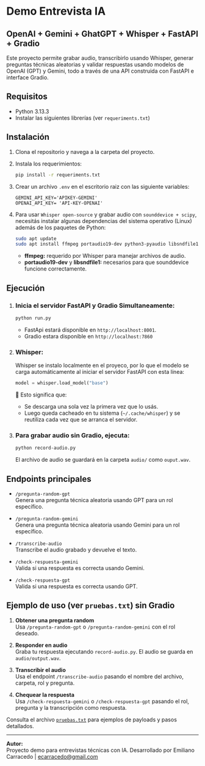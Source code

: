 # Demo Entrevista IA
## OpenAI + Gemini + GhatGPT + Whisper + FastAPI + Gradio

Este proyecto permite grabar audio, transcribirlo usando Whisper, generar preguntas técnicas aleatorias y validar respuestas usando modelos de OpenAI (GPT) y Gemini, todo a través de una API construida con FastAPI e interface Gradio.

## Requisitos

- Python 3.13.3
- Instalar las siguientes librerías (ver `requeriments.txt`)

## Instalación

1. Clona el repositorio y navega a la carpeta del proyecto.
2. Instala los requerimientos:

   ```sh
   pip install -r requeriments.txt
   ```

3. Crear un archivo `.env` en el escritorio raiz con las siguiente variables:

   ```
   GEMINI_API_KEY='APIKEY-GEMINI'
   OPENAI_API_KEY= 'API-KEY-OPENAI'
   ```

4. Para usar `Whisper open-source` y grabar audio con `sounddevice + scipy`, necesitás instalar algunas dependencias del sistema operativo (Linux) además de los paquetes de Python:

   ```sh
   sudo apt update
   sudo apt install ffmpeg portaudio19-dev python3-pyaudio libsndfile1
   ```
   - **ffmpeg:** requerido por Whisper para manejar archivos de audio.
   - **portaudio19-dev** y **libsndfile1:** necesarios para que sounddevice funcione correctamente.

## Ejecución

1. ### Inicia el servidor FastAPI y Gradio Simultaneamente:

   ```sh
   python run.py
   ```

   * FastApi estará disponible en `http://localhost:8001`.
   * Gradio estara disponible en `http://localhost:7860`

2. ### Whisper: 

   Whisper se instalo localmente en el proyeco, por lo que el modelo se carga automáticamente al iniciar el servidor FastAPI con esta línea:

   ```python
   model = whisper.load_model("base")
   ```
   🔁 Esto significa que:
   - Se descarga una sola vez la primera vez que lo usás.
   - Luego queda cacheado en tu sistema (`~/.cache/whisper`) y se reutiliza cada vez que se arranca el servidor.

3. ### Para grabar audio sin Gradio, ejecuta:

   ```sh
   python record-audio.py
   ```

   El archivo de audio se guardará en la carpeta `audio/` como `ouput.wav`.

## Endpoints principales

- `/pregunta-random-gpt`  
  Genera una pregunta técnica aleatoria usando GPT para un rol específico.

- `/pregunta-random-gemini`  
  Genera una pregunta técnica aleatoria usando Gemini para un rol específico.

- `/transcribe-audio`  
  Transcribe el audio grabado y devuelve el texto.

- `/check-respuesta-gemini`  
  Valida si una respuesta es correcta usando Gemini.

- `/check-respuesta-gpt`  
  Valida si una respuesta es correcta usando GPT.

## Ejemplo de uso (ver `pruebas.txt`) sin Gradio

1. **Obtener una pregunta random**  
   Usa `/pregunta-random-gpt` o `/pregunta-random-gemini` con el rol deseado.

2. **Responder en audio**  
   Graba tu respuesta ejecutando `record-audio.py`. El audio se guarda en `audio/output.wav`.

3. **Transcribir el audio**  
   Usa el endpoint `/transcribe-audio` pasando el nombre del archivo, carpeta, rol y pregunta.

4. **Chequear la respuesta**  
   Usa `/check-respuesta-gemini` o `/check-respuesta-gpt` pasando el rol, pregunta y la transcripción como respuesta.


Consulta el archivo [`pruebas.txt`](pruebas.txt) para ejemplos de payloads y pasos detallados.

---

**Autor:**  
Proyecto demo para entrevistas técnicas con IA.
Desarrollado por Emiliano Carracedo | ecarracedo@gmail.com